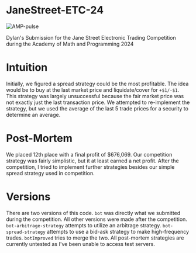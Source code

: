 # JaneStreet-ETC-24
![AMP-pulse](https://github.com/user-attachments/assets/5fc21bd2-0d05-43bc-83be-42cf317d6934)

Dylan's Submission for the Jane Street Electronic Trading Competition during the Academy of Math and Programming 2024


# Intuition
Initially, we figured a spread strategy could be the most profitable. The idea would be to buy at the last market price and liquidate/cover for `+$1/-$1`. This strategy was largely unsuccessful because the fair market price was not exactly just the last transaction price. We attempted to re-implement the strategy, but we used the average of the last 5 trade prices for a security to determine an average.

# Post-Mortem
We placed 12th place with a final profit of $676,069. Our competition strategy was fairly simplistic, but it at least earned a net profit. After the competition, I tried to implement further strategies besides our simple spread strategy used in competition.

# Versions
There are two versions of this code. `bot` was directly what we submitted during the competition. All other versions were made after the competition. `bot-arbitrage-strategy` attempts to utilize an arbitrage strategy. `bot-spread-strategy` attempts to use a bid-ask strategy to make high-frequency trades. `botImproved` tries to merge the two. All post-mortem strategies are currently untested as I've been unable to access test servers.
